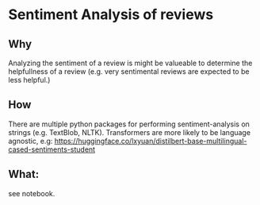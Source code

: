 # Sentiment Analysis of reviews

## Why
Analyzing the sentiment of a review is might be valueable to determine the helpfullness of a review (e.g. very sentimental reviews are expected to be less helpful.)

## How
There are multiple python packages for performing sentiment-analysis on strings (e.g. TextBlob, NLTK).
Transformers are more likely to be language agnostic, e.g: https://huggingface.co/lxyuan/distilbert-base-multilingual-cased-sentiments-student

## What: 
see notebook.